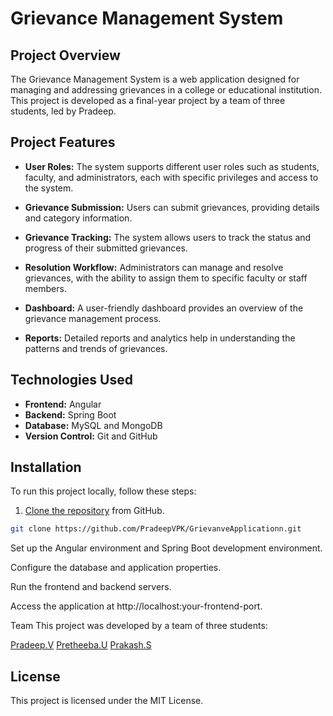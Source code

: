 # Grievance Management System

## Project Overview

The Grievance Management System is a web application designed for managing and addressing grievances in a college or educational institution. This project is developed as a final-year project by a team of three students, led by Pradeep.

## Project Features

- **User Roles:** The system supports different user roles such as students, faculty, and administrators, each with specific privileges and access to the system.

- **Grievance Submission:** Users can submit grievances, providing details and category information.

- **Grievance Tracking:** The system allows users to track the status and progress of their submitted grievances.

- **Resolution Workflow:** Administrators can manage and resolve grievances, with the ability to assign them to specific faculty or staff members.

- **Dashboard:** A user-friendly dashboard provides an overview of the grievance management process.

- **Reports:** Detailed reports and analytics help in understanding the patterns and trends of grievances.

## Technologies Used

- **Frontend:** Angular
- **Backend:** Spring Boot
- **Database:** MySQL and MongoDB
- **Version Control:** Git and GitHub

## Installation

To run this project locally, follow these steps:

1. [Clone the repository](https://github.com/PradeepVPK/GrievanveApplicationn/) from GitHub.

```bash
git clone https://github.com/PradeepVPK/GrievanveApplicationn.git
```
Set up the Angular environment and Spring Boot development environment.

Configure the database and application properties.

Run the frontend and backend servers.

Access the application at http://localhost:your-frontend-port.

Team
This project was developed by a team of three students:

[Pradeep.V](https://github.com/PradeepVPK)
[Pretheeba.U](https://github.com/Pretheeba-U)
[Prakash.S](https://github.com/Prakashs)

## License

This project is licensed under the MIT License.


